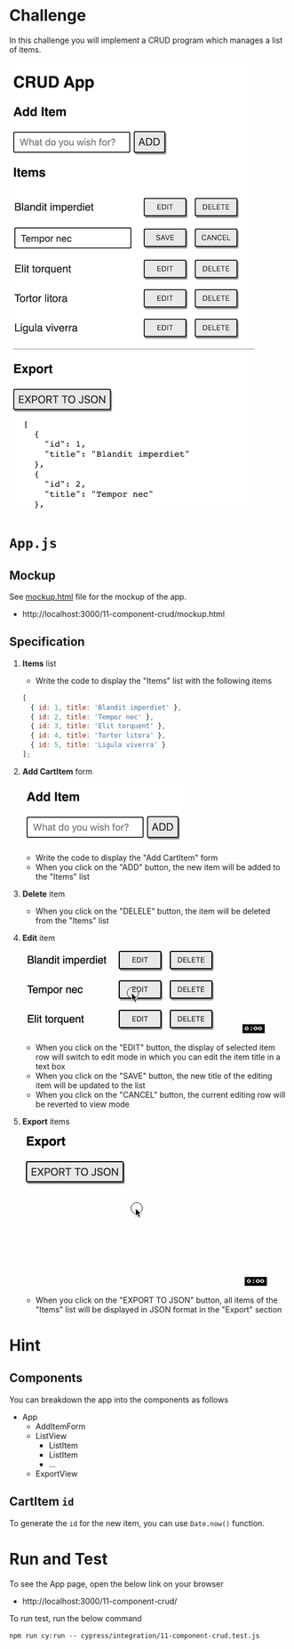 # Challenge

In this challenge you will implement a CRUD program which manages a list of items.

![App](./img/crud-app.png)

# `App.js`

## Mockup

See [mockup.html](mockup.html) file for the mockup of the app.

- http://localhost:3000/11-component-crud/mockup.html

## Specification

1. **Items** list

   - Write the code to display the "Items" list with the following items

   ```js
   [
     { id: 1, title: 'Blandit imperdiet' },
     { id: 2, title: 'Tempor nec' },
     { id: 3, title: 'Elit torquent' },
     { id: 4, title: 'Tortor litora' },
     { id: 5, title: 'Ligula viverra' }
   ];
   ```

2. **Add CartItem** form

   ![Add CartItem form](./img/add-item-form.png)

   - Write the code to display the "Add CartItem" form
   - When you click on the "ADD" button, the new item will be added to the "Items" list

3. **Delete** item

   - When you click on the "DELELE" button, the item will be deleted from the "Items" list

4. **Edit** item

   ![Edit item](./img/edit-item.gif)

   - When you click on the "EDIT" button, the display of selected item row will switch to edit mode in which you can edit the item title in a text box
   - When you click on the "SAVE" button, the new title of the editing item will be updated to the list
   - When you click on the "CANCEL" button, the current editing row will be reverted to view mode

5. **Export** items

   ![Export to JSON](./img/export-json.gif)

   - When you click on the "EXPORT TO JSON" button, all items of the "Items" list will be displayed in JSON format in the "Export" section

# Hint

## Components

You can breakdown the app into the components as follows

- App
  - AddItemForm
  - ListView
    - ListItem
    - ListItem
    - ...
  - ExportView

## CartItem `id`

To generate the `id` for the new item, you can use `Date.now()` function.

# Run and Test

To see the App page, open the below link on your browser

- http://localhost:3000/11-component-crud/

To run test, run the below command

```
npm run cy:run -- cypress/integration/11-component-crud.test.js
```
